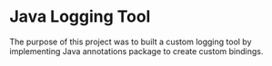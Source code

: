 # Java Logging Tool
The purpose of this project was to built a custom logging tool by implementing Java annotations package to create custom bindings.
